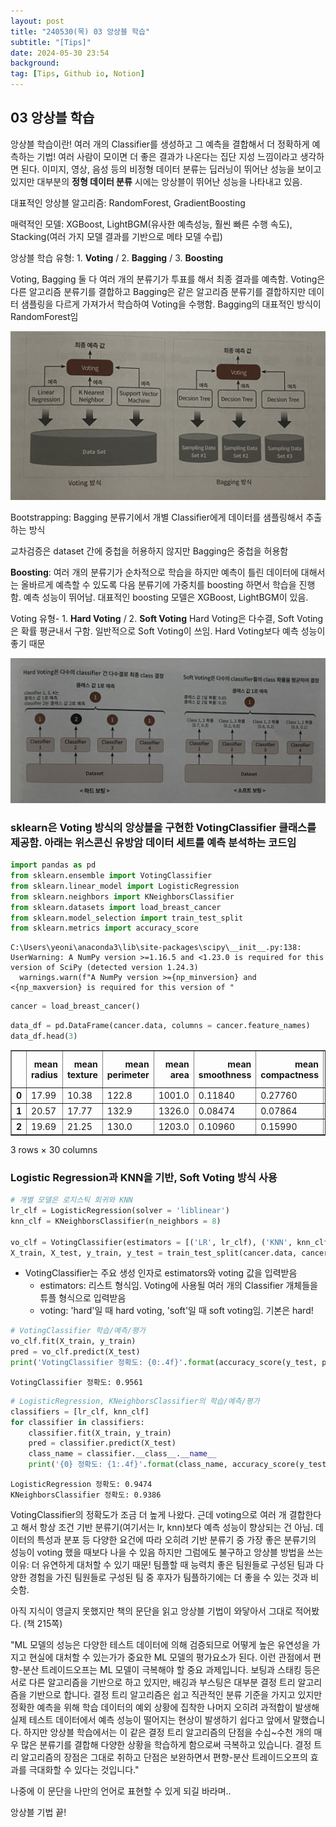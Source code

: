 ```yaml
---
layout: post
title: "240530(목) 03 앙상블 학습"
subtitle: "[Tips]"
date: 2024-05-30 23:54
background: 
tag: [Tips, Github io, Notion]
---
```


## 03 앙상블 학습

앙상블 학습이란! 여러 개의 Classifier를 생성하고 그 예측을 결합해서 더 정확하게 예측하는 기법! 여러 사람이 모이면 더 좋은 결과가 나온다는 집단 지성 느낌이라고 생각하면 된다.
이미지, 영상, 음성 등의 비정형 데이터 분류는 딥러닝이 뛰어난 성능을 보이고 있지만 대부분의 **정형 데이터 분류** 시에는 앙상블이 뛰어난 성능을 나타내고 있음.

대표적인 앙상블 알고리즘: RandomForest, GradientBoosting   

매력적인 모델: XGBoost, LightBGM(유사한 예측성능, 훨씬 빠른 수행 속도), Stacking(여러 가지 모델 결과를 기반으로 메타 모델 수립)   

앙상블 학습 유형: 1. **Voting** / 2. **Bagging** / 3. **Boosting**

Voting, Bagging 둘 다 여러 개의 분류기가 투표를 해서 최종 결과를 예측함. Voting은 다른 알고리즘 분류기를 결합하고 Bagging은 같은 알고리즘 분류기를 결합하지만 데이터 샘플링을 다르게 가져가서 학습하여 Voting을 수행함. Bagging의 대표적인 방식이 RandomForest임   

![Hard & Soft Voting](/_publications/1.png)

Bootstrapping: Bagging 분류기에서 개별 Classifier에게 데이터를 샘플링해서 추출하는 방식

교차검증은 dataset 간에 중첩을 허용하지 않지만 Bagging은 중첩을 허용함

**Boosting**: 여러 개의 분류기가 순차적으로 학습을 하지만 예측이 틀린 데이터에 대해서는 올바르게 예측할 수 있도록 다음 분류기에 가중치를 boosting 하면서 학습을 진행함. 예측 성능이 뛰어남. 대표적인 boosting 모델은 XGBoost, LightBGM이 있음.

Voting 유형- 1. **Hard Voting** / 2. **Soft Voting**
Hard Voting은 다수결, Soft Voting은 확률 평균내서 구함. 일반적으로 Soft Voting이 쓰임. Hard Voting보다 예측 성능이 좋기 때문

![Hard & Soft Voting](/_publications/2.png)

### sklearn은 Voting 방식의 앙상블을 구현한 VotingClassifier 클래스를 제공함. 아래는 위스콘신 유방암 데이터 세트를 예측 분석하는 코드임


```python
import pandas as pd
from sklearn.ensemble import VotingClassifier
from sklearn.linear_model import LogisticRegression
from sklearn.neighbors import KNeighborsClassifier
from sklearn.datasets import load_breast_cancer
from sklearn.model_selection import train_test_split
from sklearn.metrics import accuracy_score
```

    C:\Users\yeoni\anaconda3\lib\site-packages\scipy\__init__.py:138: UserWarning: A NumPy version >=1.16.5 and <1.23.0 is required for this version of SciPy (detected version 1.24.3)
      warnings.warn(f"A NumPy version >={np_minversion} and <{np_maxversion} is required for this version of "
    


```python
cancer = load_breast_cancer()
```


```python
data_df = pd.DataFrame(cancer.data, columns = cancer.feature_names)
data_df.head(3)
```




<div>
<style scoped>
    .dataframe tbody tr th:only-of-type {
        vertical-align: middle;
    }

    .dataframe tbody tr th {
        vertical-align: top;
    }

    .dataframe thead th {
        text-align: right;
    }
</style>
<table border="1" class="dataframe">
  <thead>
    <tr style="text-align: right;">
      <th></th>
      <th>mean radius</th>
      <th>mean texture</th>
      <th>mean perimeter</th>
      <th>mean area</th>
      <th>mean smoothness</th>
      <th>mean compactness</th>
      <th>mean concavity</th>
      <th>mean concave points</th>
      <th>mean symmetry</th>
      <th>mean fractal dimension</th>
      <th>...</th>
      <th>worst radius</th>
      <th>worst texture</th>
      <th>worst perimeter</th>
      <th>worst area</th>
      <th>worst smoothness</th>
      <th>worst compactness</th>
      <th>worst concavity</th>
      <th>worst concave points</th>
      <th>worst symmetry</th>
      <th>worst fractal dimension</th>
    </tr>
  </thead>
  <tbody>
    <tr>
      <th>0</th>
      <td>17.99</td>
      <td>10.38</td>
      <td>122.8</td>
      <td>1001.0</td>
      <td>0.11840</td>
      <td>0.27760</td>
      <td>0.3001</td>
      <td>0.14710</td>
      <td>0.2419</td>
      <td>0.07871</td>
      <td>...</td>
      <td>25.38</td>
      <td>17.33</td>
      <td>184.6</td>
      <td>2019.0</td>
      <td>0.1622</td>
      <td>0.6656</td>
      <td>0.7119</td>
      <td>0.2654</td>
      <td>0.4601</td>
      <td>0.11890</td>
    </tr>
    <tr>
      <th>1</th>
      <td>20.57</td>
      <td>17.77</td>
      <td>132.9</td>
      <td>1326.0</td>
      <td>0.08474</td>
      <td>0.07864</td>
      <td>0.0869</td>
      <td>0.07017</td>
      <td>0.1812</td>
      <td>0.05667</td>
      <td>...</td>
      <td>24.99</td>
      <td>23.41</td>
      <td>158.8</td>
      <td>1956.0</td>
      <td>0.1238</td>
      <td>0.1866</td>
      <td>0.2416</td>
      <td>0.1860</td>
      <td>0.2750</td>
      <td>0.08902</td>
    </tr>
    <tr>
      <th>2</th>
      <td>19.69</td>
      <td>21.25</td>
      <td>130.0</td>
      <td>1203.0</td>
      <td>0.10960</td>
      <td>0.15990</td>
      <td>0.1974</td>
      <td>0.12790</td>
      <td>0.2069</td>
      <td>0.05999</td>
      <td>...</td>
      <td>23.57</td>
      <td>25.53</td>
      <td>152.5</td>
      <td>1709.0</td>
      <td>0.1444</td>
      <td>0.4245</td>
      <td>0.4504</td>
      <td>0.2430</td>
      <td>0.3613</td>
      <td>0.08758</td>
    </tr>
  </tbody>
</table>
<p>3 rows × 30 columns</p>
</div>



### Logistic Regression과 KNN을 기반, Soft Voting 방식 사용


```python
# 개별 모델은 로지스틱 회귀와 KNN
lr_clf = LogisticRegression(solver = 'liblinear')
knn_clf = KNeighborsClassifier(n_neighbors = 8)

vo_clf = VotingClassifier(estimators = [('LR', lr_clf), ('KNN', knn_clf)], voting = 'soft')
X_train, X_test, y_train, y_test = train_test_split(cancer.data, cancer.target, test_size = 0.2, random_state = 156)
```

- VotingClassifier는 주요 생성 인자로 estimators와 voting 값을 입력받음
    - estimators: 리스트 형식임. Voting에 사용될 여러 개의 Classifier 개체들을 튜플 형식으로 입력받음
    - voting: 'hard'일 때 hard voting, 'soft'일 때 soft voting임. 기본은 hard!


```python
# VotingClassifier 학습/예측/평가
vo_clf.fit(X_train, y_train)
pred = vo_clf.predict(X_test)
print('VotingClassifier 정확도: {0:.4f}'.format(accuracy_score(y_test, pred)))
```

    VotingClassifier 정확도: 0.9561
    


```python
# LogisticRegression, KNeighborsClassifier의 학습/예측/평가
classifiers = [lr_clf, knn_clf]
for classifier in classifiers:
    classifier.fit(X_train, y_train)
    pred = classifier.predict(X_test)
    class_name = classifier.__class__.__name__
    print('{0} 정확도: {1:.4f}'.format(class_name, accuracy_score(y_test, pred)))
```

    LogisticRegression 정확도: 0.9474
    KNeighborsClassifier 정확도: 0.9386
    

VotingClassifier의 정확도가 조금 더 높게 나왔다. 근데 voting으로 여러 개 결합한다고 해서 항상 조건 기반 분류기(여기서는 lr, knn)보다 예측 성능이 향상되는 건 아님. 데이터의 특성과 분포 등 다양한 요건에 따라 오히려 기반 분류기 중 가장 좋은 분류기의 성능이 voting 했을 때보다 나을 수 있음
하지만 그럼에도 불구하고 앙상블 방법을 쓰는 이유: 더 유연하게 대처할 수 있기 때문! 팀플할 때 능력치 좋은 팀원들로 구성된 팀과 다양한 경험을 가진 팀원들로 구성된 팀 중 후자가 팀플하기에는 더 좋을 수 있는 것과 비슷함.

아직 지식이 영글지 못했지만 책의 문단을 읽고 앙상블 기법이 와닿아서 그대로 적어봤다. (책 215쪽)

"ML 모델의 성능은 다양한 테스트 데이터에 의해 검증되므로 어떻게 높은 유연성을 가지고 현실에 대처할 수 있는가가 중요한 ML 모델의 평가요소가 된다. 이런 관점에서 편향-분산 트레이드오프는 ML 모델이 극복해야 할 중요 과제입니다. 보팅과 스태킹 등은 서로 다른 알고리즘을 기반으로 하고 있지만, 배깅과 부스팅은 대부분 결정 트리 알고리즘을 기반으로 합니다. 결정 트리 알고리즘은 쉽고 직관적인 분류 기준을 가지고 있지만 정확한 예측을 위해 학습 데이터의 예외 상황에 집착한 나머지 오히려 과적합이 발생해 실제 테스트 데이터에서 예측 성능이 떨어지는 현상이 발생하기 쉽다고 앞에서 말했습니다. 하지만 앙상블 학습에서는 이 같은 결정 트리 알고리즘의 단점을 수십~수천 개의 매우 많은 분류기를 결합해 다양한 상황을 학습하게 함으로써 극복하고 있습니다. 결정 트리 알고리즘의 장점은 그대로 취하고 단점은 보완하면서 편향-분산 트레이드오프의 효과를 극대화할 수 있다는 것입니다."

나중에 이 문단을 나만의 언어로 표현할 수 있게 되길 바라며..

앙상블 기법 끝!
